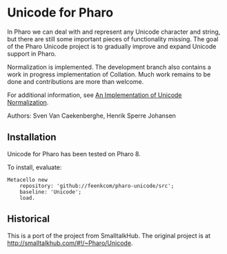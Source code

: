 # Unicode for Pharo

In Pharo we can deal with and represent any Unicode character and string, but there are still some important pieces of functionality missing. The goal of the Pharo Unicode project is to gradually improve and expand Unicode support in Pharo.

Normalization is implemented. The development branch also contains a work in progress implementation of Collation. Much work remains to be done and contributions are more than welcome.

For additional information, see [An Implementation of Unicode Normalization](https://medium.com/concerning-pharo/an-implementation-of-unicode-normalization-7c6719068f43#.s6vks48vq).

Authors: Sven Van Caekenberghe, Henrik Sperre Johansen


## Installation

Unicode for Pharo has been tested on Pharo 8.

To install, evaluate:

```smalltalk
Metacello new 
	repository: 'github://feenkcom/pharo-unicode/src';
	baseline: 'Unicode';
	load.
```


## Historical

This is a port of the project from SmalltalkHub.  The original project is at <http://smalltalkhub.com/#!/~Pharo/Unicode>.
